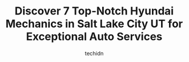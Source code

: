 ---
layout: ampstory
image: https://images.unsplash.com/photo-1577696467479-4c92df55c24a?ixlib=rb-4.0.3&ixid=MnwxMjA3fDB8MHxwaG90by1wYWdlfHx8fGVufDB8fHx8&auto=format&fit=crop&w=640&h=853&q=80
author: techidn
featured: false
description: Experience the excellence of automotive service by visiting the 7 best Hyundai Mechanic in Salt Lake City UT, USA. With their expertise, attention to detail, and commitment to customer satis
title: Discover 7 Top-Notch Hyundai Mechanics in Salt Lake City UT for Exceptional Auto Services
cover:
   title: Discover 7 Top-Notch Hyundai Mechanics in Salt Lake City UT for Exceptional Auto Services
   subtitle: Rickpate
   background: https://images.unsplash.com/photo-1577696467479-4c92df55c24a?ixlib=rb-4.0.3&ixid=MnwxMjA3fDB8MHxwaG90by1wYWdlfHx8fGVufDB8fHx8&auto=format&fit=crop&w=640&h=853&q=80

pages: 
 - layout: thirds
   top: <h1>#1 Little Garage</h1>
   bottom: "<p>My daughters 1990 Ford Ranger had not run for two years.  It had multiple issues and we thought it might have major internal engine problems.  We towed the truck to Li</p>"
   background: https://www.knot35.com/toplist/wp-content/uploads/2023/06/best-hyundai-mechanic-1-in-salt-lake-city-ut-1685837531.jpeg
   backgroundblur: true
 - layout: thirds
   top: <h1>#2 Certified Automotive</h1>
   bottom: "<p>3361 S W Temple St, Salt Lake City, UT 84115, United States</p>"
   background: https://www.knot35.com/toplist/wp-content/uploads/2023/06/best-hyundai-mechanic-2-in-salt-lake-city-ut-1685837532.jpeg
   cta:
      link: https://www.knot35.com/toplist/discover-7-top-notch-hyundai-mechanics-in-salt-lake-city-ut-for-exceptional-auto-services/
      text: Discover 7 Top-Notch Hyundai Mechanics in Salt Lake City UT for Exceptional Auto Services
 - layout: thirds
   top: <h1>#3 Harrisons Mobile Auto Repair</h1>
   bottom: "<p>136 W Malvern Ave, Salt Lake City, UT 84115, United States</p>"
   background: https://www.knot35.com/toplist/wp-content/uploads/2023/06/best-hyundai-mechanic-3-in-salt-lake-city-ut-1685837532.jpeg
   cta:
      link: https://www.knot35.com/toplist/discover-7-top-notch-hyundai-mechanics-in-salt-lake-city-ut-for-exceptional-auto-services/
      text: Discover 7 Top-Notch Hyundai Mechanics in Salt Lake City UT for Exceptional Auto Services
 - layout: thirds
   top: <h1>#4 Autograff Motor Works</h1>
   bottom: "<p>50 West 700 S, Salt Lake City, UT 84101, United States</p>"
   background: https://images.unsplash.com/photo-1597773150796-e5c14ebecbf5?ixlib=rb-4.0.3&ixid=MnwxMjA3fDB8MHxwaG90by1wYWdlfHx8fGVufDB8fHx8&auto=format&fit=crop&w=640&h=853&q=80
   cta:
      link: https://www.knot35.com/toplist/discover-7-top-notch-hyundai-mechanics-in-salt-lake-city-ut-for-exceptional-auto-services/
      text: Discover 7 Top-Notch Hyundai Mechanics in Salt Lake City UT for Exceptional Auto Services
 - layout: thirds
   top: <h1>#5 Red Rock Auto Repair</h1>
   bottom: "<p>2334 S Main St, Salt Lake City, UT 84115, United States</p>"
   background: https://images.unsplash.com/photo-1489694553447-4c9339da310d?ixlib=rb-4.0.3&ixid=MnwxMjA3fDB8MHxwaG90by1wYWdlfHx8fGVufDB8fHx8&auto=format&fit=crop&w=640&h=853&q=80
   cta:
      link: https://www.knot35.com/toplist/discover-7-top-notch-hyundai-mechanics-in-salt-lake-city-ut-for-exceptional-auto-services/
      text: Discover 7 Top-Notch Hyundai Mechanics in Salt Lake City UT for Exceptional Auto Services
 - layout: thirds
   top: <h1>#6 Old Fashion Service</h1>
   bottom: "<p>2221 E 3300 S, Salt Lake City, UT 84109, United States</p>"
   background: https://images.unsplash.com/photo-1462556791646-c201b8241a94?ixlib=rb-4.0.3&ixid=MnwxMjA3fDB8MHxwaG90by1wYWdlfHx8fGVufDB8fHx8&auto=format&fit=crop&w=640&h=853&q=80
   cta:
      link: https://www.knot35.com/toplist/discover-7-top-notch-hyundai-mechanics-in-salt-lake-city-ut-for-exceptional-auto-services/
      text: Discover 7 Top-Notch Hyundai Mechanics in Salt Lake City UT for Exceptional Auto Services
 - layout: thirds
   top: <h1>#7 Pyle Wheel & Brake Service</h1>
   bottom: "<p>3154 S 300 W, Salt Lake City, UT 84115, United States</p>"
   background: https://images.unsplash.com/photo-1549241520-425e3dfc01cb?ixlib=rb-4.0.3&ixid=MnwxMjA3fDB8MHxwaG90by1wYWdlfHx8fGVufDB8fHx8&auto=format&fit=crop&w=640&h=853&q=80
   cta:
      link: https://www.knot35.com/toplist/discover-7-top-notch-hyundai-mechanics-in-salt-lake-city-ut-for-exceptional-auto-services/
      text: Discover 7 Top-Notch Hyundai Mechanics in Salt Lake City UT for Exceptional Auto Services
 - layout: thirds
   middle: Continue reading...
   background: https://images.unsplash.com/photo-1602536052359-ef94c21c5948?ixlib=rb-4.0.3&ixid=MnwxMjA3fDB8MHxwaG90by1wYWdlfHx8fGVufDB8fHx8&auto=format&fit=crop&w=640&h=853&q=80
   cta:
      link: https://www.knot35.com/toplist/discover-7-top-notch-hyundai-mechanics-in-salt-lake-city-ut-for-exceptional-auto-services/
      text: Discover 7 Top-Notch Hyundai Mechanics in Salt Lake City UT for Exceptional Auto Services
      
---